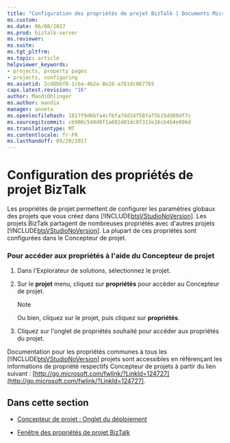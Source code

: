 ```yaml
---
title: "Configuration des propriétés de projet BizTalk | Documents Microsoft"
ms.custom: 
ms.date: 06/08/2017
ms.prod: biztalk-server
ms.reviewer: 
ms.suite: 
ms.tgt_pltfrm: 
ms.topic: article
helpviewer_keywords:
- projects, property pages
- projects, configuring
ms.assetid: 2cd8bbf0-1cba-462a-8e26-a761dc067765
caps.latest.revision: "16"
author: MandiOhlinger
ms.author: mandia
manager: anneta
ms.openlocfilehash: 1817f9d6bfa4cfbfa7dd34f58fa75b15dd89df7c
ms.sourcegitcommit: cb908c540d8f1a692d01dc8f313e16cb4b4e696d
ms.translationtype: MT
ms.contentlocale: fr-FR
ms.lasthandoff: 09/20/2017
---
```

# <a name="configuring-biztalk-project-properties"></a>Configuration des propriétés de projet BizTalk
Les propriétés de projet permettent de configurer les paramètres globaux des projets que vous créez dans [!INCLUDE[btsVStudioNoVersion](../includes/btsvstudionoversion-md.md)]. Les projets BizTalk partagent de nombreuses propriétés avec d'autres projets [!INCLUDE[btsVStudioNoVersion](../includes/btsvstudionoversion-md.md)]. La plupart de ces propriétés sont configurées dans le Concepteur de projet.  
  
### <a name="to-access-properties-with-the-project-designer"></a>Pour accéder aux propriétés à l'aide du Concepteur de projet  
  
1.  Dans l'Explorateur de solutions, sélectionnez le projet.  
  
2.  Sur le **projet** menu, cliquez sur **propriétés** pour accéder au Concepteur de projet.  
  
    > [!NOTE]
    >  Ou bien, cliquez sur le projet, puis cliquez sur **propriétés**.  
  
3.  Cliquez sur l'onglet de propriétés souhaité pour accéder aux propriétés du projet.  
  
 Documentation pour les propriétés communes à tous les [!INCLUDE[btsVStudioNoVersion](../includes/btsvstudionoversion-md.md)] projets sont accessibles en référençant les informations de propriété respectifs Concepteur de projets à partir du lien suivant : [http://go.microsoft.com/fwlink/?LinkId=124727](http://go.microsoft.com/fwlink/?LinkId=124727).  
  
## <a name="in-this-section"></a>Dans cette section  
  
-   [Concepteur de projet : Onglet du déploiement](../core/project-designer-deployment-tab.md)  
  
-   [Fenêtre des propriétés de projet BizTalk](../core/biztalk-project-properties-window.md)